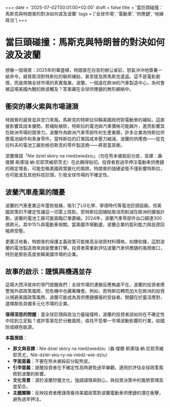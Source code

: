 +++
date = '2025-07-02T00:01:00+02:00'
draft = false
title = '當巨頭碰撞：馬斯克與特朗普的對決如何波及波蘭'
tags = ['全球市場', '電動車', '供應鏈', '地緣政治']
+++


# 當巨頭碰撞：馬斯克與特朗普的對決如何波及波蘭

想像一個場景：2025年的華盛頓，特朗普在白宮的辦公桌前，怒氣沖沖地簽署一紙命令，威脅取消對特斯拉的聯邦補貼，甚至提及將馬斯克遣返。這不是電影劇情，而是席捲全球市場的真實風暴。波蘭，一個遠在歐洲的汽車製造中心，為何會被這場美國內戰的餘波觸及？答案藏在全球供應鏈的無形網絡中。

## 衝突的導火索與市場漣漪

特朗普的威脅並非空穴來風。馬斯克的特斯拉仰賴美國政府對電動車的補貼，這直接影響其成本優勢。若補貼被砍，特斯拉的電池與汽車價格可能飆升，進而影響其在歐洲市場的競爭力。波蘭作為歐洲汽車零部件的生產重鎮，許多企業為特斯拉供應電池組件和車身零件。當特斯拉的訂單因成本壓力縮減，波蘭的供應商——從克拉科夫的電池工廠到格但斯克的零件製造商——將首當其衝。

波蘭俚語「Nie dziel skóry na niedźwiedziu」（勿在熊未被殺前分皮，音譯：聶·傑爾·斯庫瑞·納·尼耶茨維耶茨尤）在此顯得貼切。投資者若過早押注電動車供應鏈的穩定增長，可能忽略美國政策變化的風險。特朗普的強硬姿態不僅影響特斯拉，也可能波及其他科技巨頭，引發全球市場的不確定性。

## 波蘭汽車產業的隱憂

波蘭的汽車產業近年蓬勃發展，吸引了LG化學、寧德時代等電池巨頭設廠。但美國政策的不確定性讓這一切蒙上陰影。若特斯拉因補貼取消而削減在歐洲的擴張計劃，波蘭的電池工廠可能面臨訂單萎縮。2024年，波蘭汽車零部件出口額達300億歐元，其中15%與電動車相關。當美國市場動盪，波蘭企業的盈利能力與投資回報將受壓。

更廣泛地看，特朗普的保護主義政策可能推高全球原材料價格，如鋰和鎳，這對波蘭的電池製造商來說是雙重打擊。投資者需重新評估波蘭汽車供應鏈的風險敞口，特別是那些高度依賴美國市場的企業。

## 故事的啟示：謹慎與機遇並存

這場大西洋彼岸的爭鬥提醒我們：全球市場的連鎖反應無處不在。波蘭的投資者應警惕外部政策風險，但危機中也藏著機會。例如，若特斯拉轉而加大在歐洲的投資以規避美國政策風險，波蘭可能成為其供應鏈擴張的受益者。關鍵在於靈活應對，選擇那些具備多元化市場的企業。

**值得深思的問題**：當全球巨頭與政治力量碰撞時，波蘭的投資者該如何在不確定性中找到立足點？或許答案在於分散風險，尋找不受單一市場波動影響的行業，如國防或綠色能源。

**本篇俚語**：  
- **原文與音譯**：Nie dziel skóry na niedźwiedziu（聶·傑爾·斯庫瑞·納·尼耶茨維耶茨尤，Niè-dzièl-skù-ry-nà-nièdź-wiè-dziu）  
- **字面意義**：不要在熊未被殺前分配熊皮。  
- **引申意義**：提醒投資者在不確定性高時避免過早樂觀，適用於評估全球政策風險對波蘭的影響。  
- **文化背景**：源於波蘭狩獵文化，強調謹慎與耐心，與投資決策中的風險管理高度契合。  
- **主題關聯**：反映投資者應謹慎看待美國政策對波蘭電動車供應鏈的潛在衝擊，避免過早押注。
